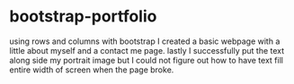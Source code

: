 # bootstrap-portfolio
using rows and columns with bootstrap I created a basic webpage with a little about myself and a contact me page. 
lastly I successfully put the text along side my portrait image but I could not figure out how to have text fill entire width of screen when the page broke. 